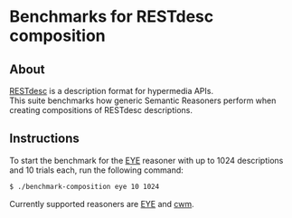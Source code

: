 # Benchmarks for RESTdesc composition
## About
[RESTdesc](http://restdesc.org/) is a description format for hypermedia APIs.<br>
This suite benchmarks how generic Semantic Reasoners perform
when creating compositions of RESTdesc descriptions.

## Instructions
To start the benchmark for the [EYE](http://eulersharp.sourceforge.net/) reasoner
with up to 1024 descriptions and 10 trials each,
run the following command:

```bash
$ ./benchmark-composition eye 10 1024
```

Currently supported reasoners are [EYE](http://eulersharp.sourceforge.net/)
and [cwm](http://www.w3.org/2000/10/swap/doc/cwm).
